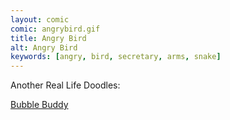 ```yaml
---
layout: comic
comic: angrybird.gif
title: Angry Bird
alt: Angry Bird
keywords: [angry, bird, secretary, arms, snake]
---
```


Another Real Life Doodles:

[Bubble Buddy](http://lolnein.com/2016/11/14/bubblebuddy/)